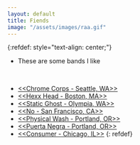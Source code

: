 ```yaml
---
layout: default
title: Fiends
image: "/assets/images/raa.gif"
---
```


{:refdef: style="text-align: center;"}
- These are some bands I like  
<br>

- [<<Chrome Corps - Seattle, WA>>](https://chromecorps.bandcamp.com/album/helmet-mounted-display-extended-version)
- [<<Hexx Head - Boston, MA>>](https://hexxhead.bandcamp.com/album/seabeds-cough)
- [<<Static Ghost - Olympia, WA>>](https://staticghost1.bandcamp.com/album/static-ghost-ep-2)
- [<<No - San Francisco, CA>>](https://onno.bandcamp.com/) 
- [<<Physical Wash - Portland, OR>>](https://oraculorecords.bandcamp.com/album/physical-death)
- [<<Puerta Negra - Portland, OR>>](https://oraculorecords.bandcamp.com/album/costo-humano)
- [<<Consumer - Chicago, IL>>](https://consumermp.bandcamp.com/)
{: refdef} 